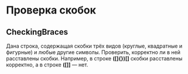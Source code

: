 # Проверка скобок
## CheckingBraces
Дана строка, содержащая скобки трёх видов (круглые, квадратные и фигурные) и любые другие символы. Проверить, корректно ли в ней расставлены скобки. Например, в строке **([]{})[]** скобки расставлены корректно, а в строке **([]]** — нет. 
